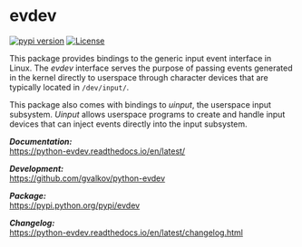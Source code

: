 # evdev

<p>
    <a href="https://pypi.python.org/pypi/evdev"><img alt="pypi version" src="https://img.shields.io/pypi/v/evdev.svg"></a>
    <a href="https://github.com/gvalkov/python-evdev/blob/main/LICENSE"><img alt="License" src="https://img.shields.io/pypi/l/evdev"></a>
</p>

This package provides bindings to the generic input event interface in Linux.
The *evdev* interface serves the purpose of passing events generated in the
kernel directly to userspace through character devices that are typically
located in `/dev/input/`.

This package also comes with bindings to *uinput*, the userspace input
subsystem. *Uinput* allows userspace programs to create and handle input devices
that can inject events directly into the input subsystem.

***Documentation:***  
https://python-evdev.readthedocs.io/en/latest/

***Development:***  
https://github.com/gvalkov/python-evdev

***Package:***  
https://pypi.python.org/pypi/evdev

***Changelog:***  
https://python-evdev.readthedocs.io/en/latest/changelog.html
